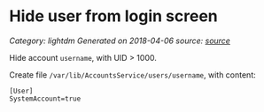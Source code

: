# Hide user from login screen
 
_Category: lightdm_
_Generated on 2018-04-06_
_source: [source][source]_

Hide account `username`, with UID > 1000.

Create file `/var/lib/AccountsService/users/username`, with content:

```
[User]
SystemAccount=true
```

[source]: https://askubuntu.com/a/575390
